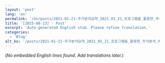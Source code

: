 ```yaml
---
layout: 'post'
lang: 'en'
permalink: '/en/posts/2021-01-21-주가분석요약_2021_01_21_프로그램을_활용한_주식분석_예상결과_18_56_09/'
title: '[2025-08-13] - Post'
excerpt: 'Auto-generated English stub. Please refine translation.'
categories:
  - 'Blog'
alt_ko: '/posts/2021-01-21-주가분석요약_2021_01_21_프로그램을_활용한_주식분석_예상결과_18_56_09/'
---
```


(*No embedded English lines found. Add translations later.*)
